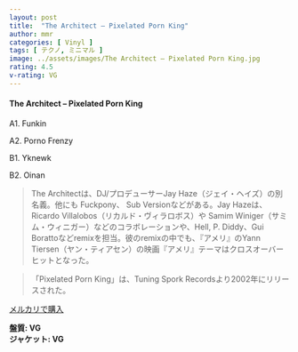 ```yaml
---
layout: post
title:  "The Architect – Pixelated Porn King"
author: mmr
categories: [ Vinyl ]
tags: [ テクノ, ミニマル ]
image: ../assets/images/The Architect – Pixelated Porn King.jpg
rating: 4.5
v-rating: VG
---
```


#### The Architect – Pixelated Porn King

A1. Funkin

A2. Porno Frenzy

B1. Yknewk

B2. Oinan

> The Architectは、DJ/プロデューサーJay Haze（ジェイ・ヘイズ）の別名義。他にも Fuckpony、 Sub Versionなどがある。Jay Hazeは、 Ricardo Villalobos（リカルド・ヴィラロボス）や Samim Winiger（サミム・ウィニガー）などのコラボレーションや、Hell, P. Diddy、Gui Borattoなどremixを担当。彼のremixの中でも、『アメリ』のYann Tiersen（ヤン・ティアセン）の映画『アメリ』テーマはクロスオーバーヒットとなった。

> 「Pixelated Porn King」は、Tuning Spork Recordsより2002年にリリースされた。

[メルカリで購入](https://jp.mercari.com/item/m82819897771)

<div class="mt-4 mb-4 d-flex align-items-center">
<strong class="mr-1">盤質: VG</strong>
</div>
<div class="mt-4 mb-4 d-flex align-items-center">
<strong class="mr-1">ジャケット: VG</strong>
</div>
